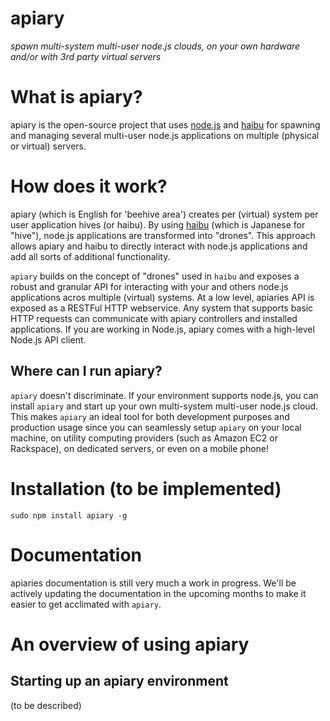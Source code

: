 # apiary

*spawn multi-system multi-user node.js clouds, on your own hardware and/or with 3rd party virtual servers*

# What is apiary?

apiary is the open-source project that uses [node.js](http://nodejs.org) and [haibu](https://github.com/nodejitsu/haibu) for spawning and managing several multi-user node.js applications on multiple (physical or virtual) servers. 

# How does it work?

apiary (which is English for 'beehive area') creates per (virtual) system per user application hives (or haibu). By using [haibu](https://github.com/nodejitsu/haibu) (which is Japanese for "hive"), node.js applications are transformed into "drones". This approach allows apiary and haibu to directly interact with node.js applications and add all sorts of additional functionality.

`apiary` builds on the concept of "drones" used in `haibu` and exposes a robust and granular API for interacting with your and others node.js applications acros multiple (virtual) systems. At a low level, apiaries API is exposed as a RESTFul HTTP webservice. Any system that supports basic HTTP requests can communicate with apiary controllers and installed applications. If you are working in Node.js, apiary comes with a high-level Node.js API client.

## Where can I run apiary?

`apiary` doesn't discriminate. If your environment supports node.js, you can install `apiary` and start up your own multi-system multi-user node.js cloud. This makes `apiary` an ideal tool for both development purposes and production usage since you can seamlessly setup `apiary` on your local machine, on utility computing providers (such as Amazon EC2 or Rackspace), on dedicated servers, or even on a mobile phone!

# Installation (to be implemented)

    sudo npm install apiary -g

# Documentation

apiaries documentation is still very much a work in progress. We'll be actively updating the documentation in the upcoming months to make it easier to get acclimated with `apiary`.

# An overview of using apiary

## Starting up an apiary environment

(to be described)